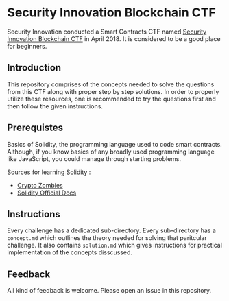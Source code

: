# Security Innovation Blockchain CTF
Security Innovation conducted a Smart Contracts CTF named [Security Innovation Blockchain CTF](https://blockchain-ctf.securityinnovation.com/#/) in April 2018. It is considered to be a good place for beginners.

## Introduction
This repository comprises of the concepts needed to solve the questions from this CTF along with proper step by step solutions. In order to properly utilize these resources, one is recommended to try the questions first and then follow the given instructions.

## Prerequistes
Basics of Solidity, the programming language used to code smart contracts. Although, if you know basics of any broadly used programming language like JavaScript, you could manage through starting problems.

Sources for learning Solidity :
* [Crypto Zombies](https://cryptozombies.io/)
* [Solidity Official Docs](https://solidity.readthedocs.io/en/v0.4.24/)

## Instructions
Every challenge has a dedicated sub-directory. Every sub-directory has a ```concept.md``` which outlines the theory needed for solving that paritcular challenge. It also contains ```solution.md``` which gives instructions for practical implementation of the concepts disscussed.

## Feedback
All kind of feedback is welcome. Please open an Issue in this repository.